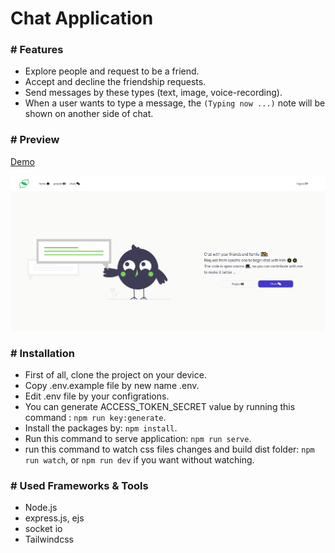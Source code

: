 # Chat Application

### # Features
- Explore people and request to be a friend.
- Accept and decline the friendship requests.
- Send messages by these types (text, image, voice-recording).
- When a user wants to type a message, the ```(Typing now ...)``` note will be shown on another side of chat.


### # Preview

[Demo](https://chats.onrender.com/)

![Home page](https://raw.githubusercontent.com/yazanqwaider/chat/main/public/images/preview/homepage.png)


### # Installation
- First of all, clone the project on your device.
- Copy .env.example file by new name .env.
- Edit .env file by your configrations.
- You can generate ACCESS_TOKEN_SECRET value by running this command : ``` npm run key:generate ```.
- Install the packages by: ``` npm install ```.
- Run this command to serve application: ``` npm run serve ```.
- run this command to watch css files changes and build dist folder: ``` npm run watch ```, or ```npm run dev``` if you want without watching.


### # Used Frameworks & Tools
- Node.js
- express.js, ejs
- socket io
- Tailwindcss
